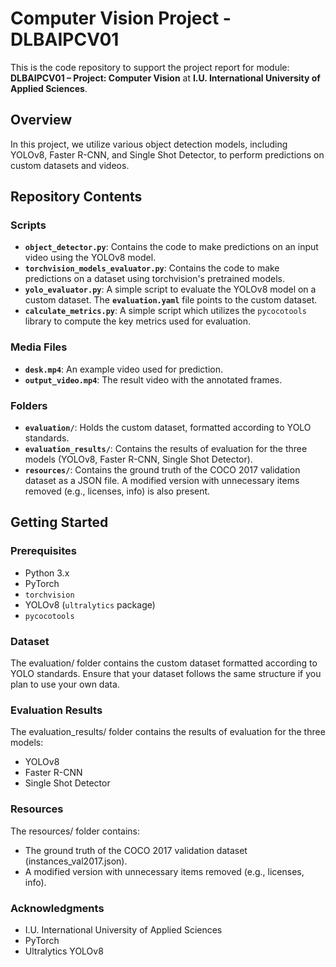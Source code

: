 # Computer Vision Project - DLBAIPCV01

This is the code repository to support the project report for module: **DLBAIPCV01 – Project: Computer Vision** at **I.U. International University of Applied Sciences**.

## Overview

In this project, we utilize various object detection models, including YOLOv8, Faster R-CNN, and Single Shot Detector, to perform predictions on custom datasets and videos.

## Repository Contents

### Scripts

- **`object_detector.py`**: Contains the code to make predictions on an input video using the YOLOv8 model.
- **`torchvision_models_evaluator.py`**: Contains the code to make predictions on a dataset using torchvision's pretrained models.
- **`yolo_evaluator.py`**: A simple script to evaluate the YOLOv8 model on a custom dataset. The **`evaluation.yaml`** file points to the custom dataset.
- **`calculate_metrics.py`**: A simple script which utilizes the `pycocotools` library to compute the key metrics used for evaluation.

### Media Files

- **`desk.mp4`**: An example video used for prediction.
- **`output_video.mp4`**: The result video with the annotated frames.

### Folders

- **`evaluation/`**: Holds the custom dataset, formatted according to YOLO standards.
- **`evaluation_results/`**: Contains the results of evaluation for the three models (YOLOv8, Faster R-CNN, Single Shot Detector).
- **`resources/`**: Contains the ground truth of the COCO 2017 validation dataset as a JSON file. A modified version with unnecessary items removed (e.g., licenses, info) is also present.

## Getting Started

### Prerequisites

- Python 3.x
- PyTorch
- `torchvision`
- YOLOv8 (`ultralytics` package)
- `pycocotools`

### Dataset

The evaluation/ folder contains the custom dataset formatted according to YOLO standards. Ensure that your dataset follows the same structure if you plan to use your own data.

### Evaluation Results

The evaluation_results/ folder contains the results of evaluation for the three models:

- YOLOv8
- Faster R-CNN
- Single Shot Detector

### Resources

The resources/ folder contains:

- The ground truth of the COCO 2017 validation dataset (instances_val2017.json).
- A modified version with unnecessary items removed (e.g., licenses, info).

### Acknowledgments
- I.U. International University of Applied Sciences
- PyTorch
- Ultralytics YOLOv8
